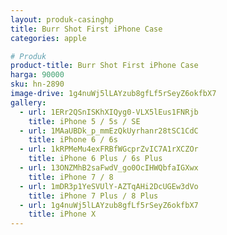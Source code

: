 ```yaml
---
layout: produk-casinghp
title: Burr Shot First iPhone Case
categories: apple

# Produk
product-title: Burr Shot First iPhone Case
harga: 90000
sku: hn-2890
image-drive: 1g4nuWj5lLAYzub8gfLf5rSeyZ6okfbX7
gallery:
  - url: 1ERr2QSnISKhXIQyg0-VLX5lEus1FNRjb
    title: iPhone 5 / 5s / SE
  - url: 1MAaUBDk_p_mmEzQkUyrhanr28tSC1CdC
    title: iPhone 6 / 6s
  - url: 1kRPMeMu4exFRBfWGcprZvIC7A1rXCZOr
    title: iPhone 6 Plus / 6s Plus
  - url: 13ONZMhB2saFwdV_go0OcIHWQbfaIGXwx
    title: iPhone 7 / 8
  - url: 1mDR3p1YeSVUlY-AZTqAHi2DcUGEw3dVo
    title: iPhone 7 Plus / 8 Plus
  - url: 1g4nuWj5lLAYzub8gfLf5rSeyZ6okfbX7
    title: iPhone X
---
```

